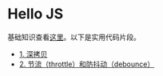 # Hello JS

基础知识查看[这里](src/SUMMARY.md)。以下是实用代码片段。

- [1. 深拷贝](./cookbook/1.md)
- [2. 节流（throttle）和防抖动（debounce）](./cookbook/2.md)